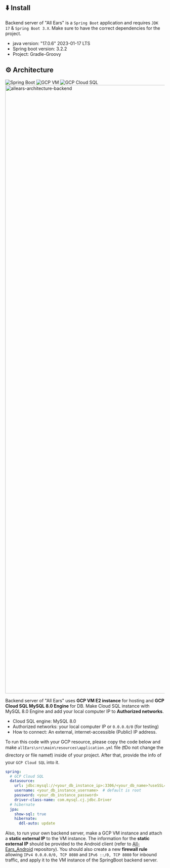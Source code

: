 ## ⬇️ Install
Backend server of "All Ears" is a `Spring Boot` application and requires `JDK 17` & `Spring Boot 3.X`. Make sure to have the correct dependencies for the project.
- java version: "17.0.6" 2023-01-17 LTS
- Spring boot version: 3.2.2
- Project: Gradle-Groovy

## ⚙️ Architecture
<div>
  <img alt="Spring Boot" src ="https://img.shields.io/badge/spring boot-6DB33F.svg?&style=for-the-badge&logo=springboot&logoColor=white"/>
  <img alt="GCP VM" src ="https://img.shields.io/badge/GCP VM-4285F4.svg?style=for-the-badge&logo=googlecloud&logoColor=white"/>
  <img alt="GCP Cloud SQL" src ="https://img.shields.io/badge/GCP Cloud SQL-4285F4.svg?style=for-the-badge&logo=googlecloud&logoColor=white"/>
</div>

<img width="1920" alt="allears-architecture-backend" src="https://github.com/TeamAllways-AllEars/All-Ears_Server/assets/89632139/fb35f694-3ce7-4841-9eb2-f032fc15a136">

Backend server of "All Ears" uses **GCP VM E2 instance** for hosting and **GCP Cloud SQL MySQL 8.0 Engine** for DB. Make Cloud SQL instance with MySQL 8.0 Engine and add your local computer IP to **Authorized networks**.
- Cloud SQL engine: MySQL 8.0
- Authorized networks: your local computer IP or `0.0.0.0/0` (for testing)
- How to connect: An external, internet-accessible (Public) IP address.
  
To run this code with your GCP resource, please copy the code below and make `allEars\src\main\resources\application.yml` file (❗Do not change the directory or file name❗) inside of your project. After that, provide the info of your `GCP Cloud SQL` into it. 

```yaml
spring:
  # GCP Cloud SQL
  datasource:
    url: jdbc:mysql://<your_db_instance_ip>:3306/<your_db_name>?useSSL=false&characterEncoding=UTF-8&serverTimezone=UTC
    username: <your_db_instance_username>  # default is root
    password: <your_db_instance_password>
    driver-class-name: com.mysql.cj.jdbc.Driver
  # hibernate
  jpa:
    show-sql: true
    hibernate:
      ddl-auto: update
```

Also, to run your own backend server, make a GCP VM instance and attach a **static external IP** to the VM instance. The information for the **static external IP** should be provided to the Android client (refer to [All-Ears_Android](https://github.com/TeamAllways-AllEars/All-Ears_Android) repository). You should also create a new **firewall rule** allowing `IPv4 0.0.0.0/0, TCP 8080` and `IPv6 ::/0, TCP 8080` for inbound traffic, and apply it to the VM instance of the SpringBoot backend server.


